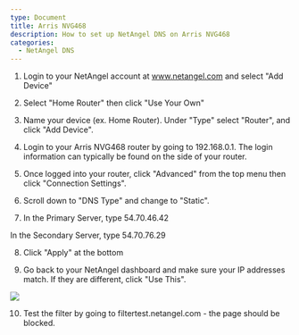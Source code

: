```yaml
---
type: Document
title: Arris NVG468
description: How to set up NetAngel DNS on Arris NVG468
categories:
  - NetAngel DNS
---
```

1. Login to your NetAngel account at www.netangel.com and select "Add Device"

2. Select "Home Router" then click "Use Your Own"

3. Name your device (ex. Home Router). Under "Type" select "Router", and click "Add Device". 

4. Login to your Arris NVG468 router by going to 192.168.0.1. The login information can typically be found on the side of your router. 

5. Once logged into your router, click "Advanced" from the top menu then click "Connection Settings". 

6. Scroll down to "DNS Type" and change to "Static". 

7. In the Primary Server, type 54.70.46.42

In the Secondary Server, type 54.70.76.29

8. Click "Apply" at the bottom

9. Go back to your NetAngel dashboard and make sure your IP addresses match. If they are different, click "Use This". 

![](/help/img/uploads/ip.png)

10. Test the filter by going to filtertest.netangel.com - the page should be blocked.
